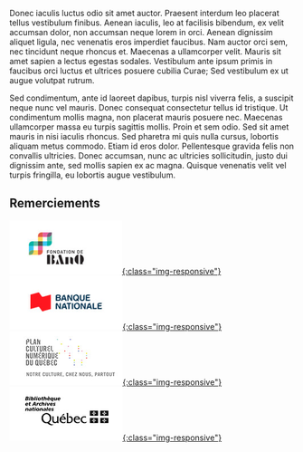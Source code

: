 Donec iaculis luctus odio sit amet auctor. Praesent interdum leo placerat tellus vestibulum finibus. Aenean iaculis, leo at facilisis bibendum, ex velit accumsan dolor, non accumsan neque lorem in orci. Aenean dignissim aliquet ligula, nec venenatis eros imperdiet faucibus. Nam auctor orci sem, nec tincidunt neque rhoncus et. Maecenas a ullamcorper velit. Mauris sit amet sapien a lectus egestas sodales. Vestibulum ante ipsum primis in faucibus orci luctus et ultrices posuere cubilia Curae; Sed vestibulum ex ut augue volutpat rutrum.

Sed condimentum, ante id laoreet dapibus, turpis nisl viverra felis, a suscipit neque nunc vel mauris. Donec consequat consectetur tellus id tristique. Ut condimentum mollis magna, non placerat mauris posuere nec. Maecenas ullamcorper massa eu turpis sagittis mollis. Proin et sem odio. Sed sit amet mauris in nisi iaculis rhoncus. Sed pharetra mi quis nulla cursus, lobortis aliquam metus commodo. Etiam id eros dolor. Pellentesque gravida felis non convallis ultricies. Donec accumsan, nunc ac ultricies sollicitudin, justo dui dignissim ante, sed mollis sapien ex ac magna. Quisque venenatis velit vel turpis fringilla, eu lobortis augue vestibulum.

## Remerciements

[![Fondation BAnQ](/assets/logo-3-0.jpg){:class="img-responsive"}](https://fondation.banq.qc.ca/)
[![Banque Nationale](/assets/logo-2-0.jpg){:class="img-responsive"}](https://www.bnc.ca/)
[![Plan culturel numérique du Québec](/assets/logo-0-0.jpg){:class="img-responsive"}](http://culturenumerique.mcc.gouv.qc.ca/)
[![BAnQ - Bibliothèque et Archives nationales du Québec.](/assets/logo-1-0.jpg){:class="img-responsive"}](https://www.banq.qc.ca/)


